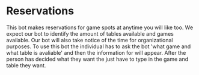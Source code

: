 # Reservations
This bot makes reservations for game spots at anytime you will like too. 
We expect our bot to identify the amount of tables available and games available. 
Our bot will also take notice of the time for organizational purposes.
To use this bot the individual has to ask the bot 'what game and what table is avaliable' and then the information for will appear.
After the person has decided what they want the just have to type in the game and table they want.
